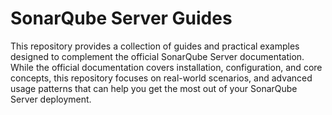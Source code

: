 # SonarQube Server Guides

This repository provides a collection of guides and practical examples designed to complement the official SonarQube Server documentation. While the official documentation covers installation, configuration, and core concepts, this repository focuses on real-world scenarios, and advanced usage patterns that can help you get the most out of your SonarQube Server deployment.


